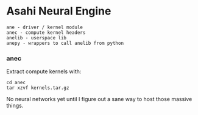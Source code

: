 

# Asahi Neural Engine

	ane - driver / kernel module
	anec - compute kernel headers
	anelib - userspace lib
	anepy - wrappers to call anelib from python




### anec 

Extract compute kernels with:

	cd anec
	tar xzvf kernels.tar.gz


No neural networks yet until I figure out a 
sane way to host those massive things.


